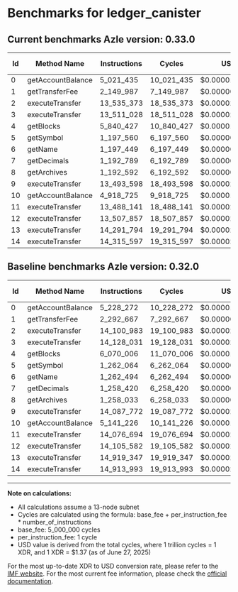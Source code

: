 # Benchmarks for ledger_canister

## Current benchmarks Azle version: 0.33.0
| Id | Method Name | Instructions | Cycles | USD | USD/Million Calls | Change |
|-----------|-------------|------------|--------|-----|--------------|-------|
| 0 | getAccountBalance | 5_021_435 | 10_021_435 | $0.0000137294 | $13.72 | <font color="green">-206_837</font> |
| 1 | getTransferFee | 2_149_987 | 7_149_987 | $0.0000097955 | $9.79 | <font color="green">-142_680</font> |
| 2 | executeTransfer | 13_535_373 | 18_535_373 | $0.0000253935 | $25.39 | <font color="green">-565_610</font> |
| 3 | executeTransfer | 13_511_028 | 18_511_028 | $0.0000253601 | $25.36 | <font color="green">-617_003</font> |
| 4 | getBlocks | 5_840_427 | 10_840_427 | $0.0000148514 | $14.85 | <font color="green">-229_579</font> |
| 5 | getSymbol | 1_197_560 | 6_197_560 | $0.0000084907 | $8.49 | <font color="green">-64_504</font> |
| 6 | getName | 1_197_449 | 6_197_449 | $0.0000084905 | $8.49 | <font color="green">-65_045</font> |
| 7 | getDecimals | 1_192_789 | 6_192_789 | $0.0000084841 | $8.48 | <font color="green">-65_631</font> |
| 8 | getArchives | 1_192_592 | 6_192_592 | $0.0000084839 | $8.48 | <font color="green">-65_441</font> |
| 9 | executeTransfer | 13_493_598 | 18_493_598 | $0.0000253362 | $25.33 | <font color="green">-594_174</font> |
| 10 | getAccountBalance | 4_918_725 | 9_918_725 | $0.0000135887 | $13.58 | <font color="green">-222_501</font> |
| 11 | executeTransfer | 13_488_141 | 18_488_141 | $0.0000253288 | $25.32 | <font color="green">-588_553</font> |
| 12 | executeTransfer | 13_507_857 | 18_507_857 | $0.0000253558 | $25.35 | <font color="green">-597_725</font> |
| 13 | executeTransfer | 14_291_794 | 19_291_794 | $0.0000264298 | $26.42 | <font color="green">-627_553</font> |
| 14 | executeTransfer | 14_315_597 | 19_315_597 | $0.0000264624 | $26.46 | <font color="green">-598_396</font> |

## Baseline benchmarks Azle version: 0.32.0
| Id | Method Name | Instructions | Cycles | USD | USD/Million Calls |
|-----------|-------------|------------|--------|-----|--------------|
| 0 | getAccountBalance | 5_228_272 | 10_228_272 | $0.0000140127 | $14.01 |
| 1 | getTransferFee | 2_292_667 | 7_292_667 | $0.0000099910 | $9.99 |
| 2 | executeTransfer | 14_100_983 | 19_100_983 | $0.0000261683 | $26.16 |
| 3 | executeTransfer | 14_128_031 | 19_128_031 | $0.0000262054 | $26.20 |
| 4 | getBlocks | 6_070_006 | 11_070_006 | $0.0000151659 | $15.16 |
| 5 | getSymbol | 1_262_064 | 6_262_064 | $0.0000085790 | $8.57 |
| 6 | getName | 1_262_494 | 6_262_494 | $0.0000085796 | $8.57 |
| 7 | getDecimals | 1_258_420 | 6_258_420 | $0.0000085740 | $8.57 |
| 8 | getArchives | 1_258_033 | 6_258_033 | $0.0000085735 | $8.57 |
| 9 | executeTransfer | 14_087_772 | 19_087_772 | $0.0000261502 | $26.15 |
| 10 | getAccountBalance | 5_141_226 | 10_141_226 | $0.0000138935 | $13.89 |
| 11 | executeTransfer | 14_076_694 | 19_076_694 | $0.0000261351 | $26.13 |
| 12 | executeTransfer | 14_105_582 | 19_105_582 | $0.0000261746 | $26.17 |
| 13 | executeTransfer | 14_919_347 | 19_919_347 | $0.0000272895 | $27.28 |
| 14 | executeTransfer | 14_913_993 | 19_913_993 | $0.0000272822 | $27.28 |



---

**Note on calculations:**
- All calculations assume a 13-node subnet
- Cycles are calculated using the formula: base_fee + per_instruction_fee \* number_of_instructions
- base_fee: 5_000_000 cycles
- per_instruction_fee: 1 cycle
- USD value is derived from the total cycles, where 1 trillion cycles = 1 XDR, and 1 XDR = $1.37 (as of June 27, 2025)

For the most up-to-date XDR to USD conversion rate, please refer to the [IMF website](https://www.imf.org/external/np/fin/data/rms_sdrv.aspx).
For the most current fee information, please check the [official documentation](https://internetcomputer.org/docs/references/cycles-cost-formulas).